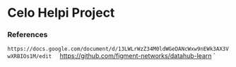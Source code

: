 # Celo Helpi Project
### References
`https://docs.google.com/document/d/13LWLrWzZ34M0ldWGeDANcWxw9nEWk3AX3VwXRBIOs1M/edit
`
`
`https://github.com/figment-networks/datahub-learn
`
<!--stackedit_data:
eyJoaXN0b3J5IjpbLTE2ODgyODEzMzQsLTE0MTI4MTI2NDksLT
U2MjEzNjMxLC01MjIzMDMwNDBdfQ==
-->